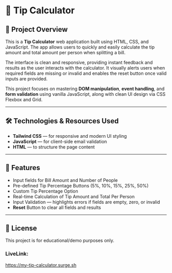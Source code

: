 # 📢 Tip Calculator

## 📌 Project Overview

This is a **Tip Calculator** web application built using HTML, CSS, and JavaScript. The app allows users to quickly and easily calculate the tip amount and total amount per person when splitting a bill.

The interface is clean and responsive, providing instant feedback and results as the user interacts with the calculator. It visually alerts users when required fields are missing or invalid and enables the reset button once valid inputs are provided.

This project focuses on mastering **DOM manipulation**, **event handling**, and **form validation** using vanilla JavaScript, along with clean UI design via CSS Flexbox and Grid.

---

## 🛠️ Technologies & Resources Used

- **Tailwind CSS** — for responsive and modern UI styling  
- **JavaScript** — for client-side email validation  
- **HTML** — to structure the page content  

---

## 📑 Features

- Input fields for Bill Amount and Number of People
- Pre-defined Tip Percentage Buttons (5%, 10%, 15%, 25%, 50%)
- Custom Tip Percentage Option
- Real-time Calculation of Tip Amount and Total Per Person
- Input Validation — highlights errors if fields are empty, zero, or invalid
- **Reset** Button to clear all fields and results  

---

## 📄 License

This project is for educational/demo purposes only.



### LiveLink:

https://my-tip-calculator.surge.sh
